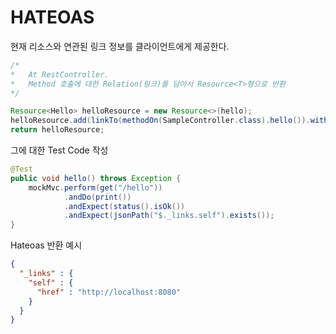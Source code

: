 # HATEOAS

현재 리소스와 연관된 링크 정보를 클라이언트에게 제공한다.

```java
/*
*   At RestController.
*   Method 호출에 대한 Relation(링크)를 담아서 Resource<T>형으로 반환
*/

Resource<Hello> helloResource = new Resource<>(hello);
helloResource.add(linkTo(methodOn(SampleController.class).hello()).withSelfRel());
return helloResource;
```
그에 대한 Test Code 작성
```java
@Test
public void hello() throws Exception {
    mockMvc.perform(get("/hello"))
            .andDo(print())
            .andExpect(status().isOk())
            .andExpect(jsonPath("$._links.self").exists());
}
```

Hateoas 반환 예시

```json
{
  "_links" : {
    "self" : {
      "href" : "http://localhost:8080"
    }
  }
}
```